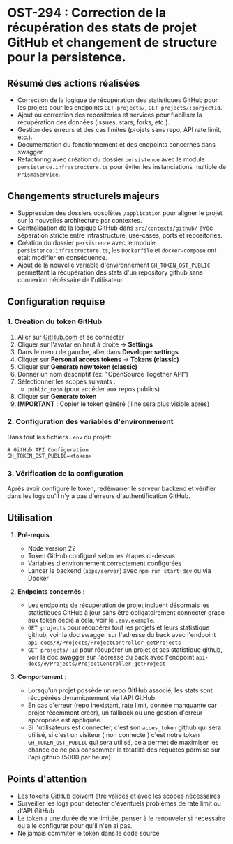 # OST-294 : Correction de la récupération des stats de projet GitHub et changement de structure pour la persistence.

## Résumé des actions réalisées

- Correction de la logique de récupération des statistiques GitHub pour les projets pour les endpoints `GET projects/`, `GET projects/:porjectId`.
- Ajout ou correction des repositories et services pour fiabiliser la récupération des données (issues, stars, forks, etc.).
- Gestion des erreurs et des cas limites (projets sans repo, API rate limit, etc.).
- Documentation du fonctionnement et des endpoints concernés dans swagger.
- Refactoring avec création du dossier `persistence` avec le module `persistence.infrastructure.ts` pour éviter les instanciations multiple de `PrismaService`.

## Changements structurels majeurs

- Suppression des dossiers obsolètes `/application` pour aligner le projet sur la nouvelles architecture par contextes.
- Centralisation de la logique GitHub dans `src/contexts/github/` avec séparation stricte entre infrastructure, use-cases, ports et repositories.
- Création du dossier `persistence` avec le module `persistence.infrastructure.ts`, les `Dockerfile` et `docker-compose` ont était modifier en conséquence. 
- Ajout de la nouvelle variable d'environnement `GH_TOKEN_OST_PUBLIC` permettant la récupération des stats d'un repository github sans connexion nécéssaire de l'utilisateur.

## Configuration requise

### 1. Création du token GitHub

1. Aller sur [GitHub.com](https://github.com) et se connecter
2. Cliquer sur l'avatar en haut à droite → **Settings**
3. Dans le menu de gauche, aller dans **Developer settings**
4. Cliquer sur **Personal access tokens** → **Tokens (classic)**
5. Cliquer sur **Generate new token (classic)**
6. Donner un nom descriptif (ex: "OpenSource Together API")
7. Sélectionner les scopes suivants :
   - `public_repo` (pour accéder aux repos publics)
8. Cliquer sur **Generate token**
9. **IMPORTANT** : Copier le token généré (il ne sera plus visible après)

### 2. Configuration des variables d'environnement

Dans tout les fichiers `.env` du projet:

```env
# GitHub API Configuration
GH_TOKEN_OST_PUBLIC=<token>
```

### 3. Vérification de la configuration

Après avoir configuré le token, redémarrer le serveur backend et vérifier dans les logs qu'il n'y a pas d'erreurs d'authentification GitHub.

## Utilisation

1. **Pré-requis** :  
   - Node version 22
   - Token GitHub configuré selon les étapes ci-dessus
   - Variables d'environnement correctement configurées
   - Lancer le backend (`apps/server`) avec `npm run start:dev` ou via Docker

2. **Endpoints concernés** :  
   - Les endpoints de récupération de projet incluent désormais les statistiques GitHub à jour sans être obligatoirement connecter grace aux token dédié a cela, voir le `.env.example`.
   - `GET projects` pour récupérer tout les projets et leurs statistique github, voir la doc swagger sur l'adresse du back avec l'endpoint `api-docs/#/Projects/ProjectController_getProjects`
   - `GET projects/:id` pour récupérer un projet et ses statistique github, voir la doc swagger sur l'adresse du back avec l'endpoint `api-docs/#/Projects/ProjectController_getProject`

3. **Comportement** :  
   - Lorsqu'un projet possède un repo GitHub associé, les stats sont récupérées dynamiquement via l'API GitHub
   - En cas d'erreur (repo inexistant, rate limit, donnée manquante car projet récemment créer), un fallback ou une gestion d'erreur appropriée est appliquée.
   - Si l'utilisateurs est connecter, c'est son `acces_token` github qui sera utilisé, si c'est un visiteur ( non connecté ) c'est notre token `GH_TOKEN_OST_PUBLIC` qui sera utilisé, cela permet de maximiser les chance de ne pas consommer la totatlité des requêtes permise sur l'api github (5000 par heure).

## Points d'attention

- Les tokens GitHub doivent être valides et avec les scopes nécessaires
- Surveiller les logs pour détecter d'éventuels problèmes de rate limit ou d'API GitHub
- Le token a une durée de vie limitée, penser à le renouveler si nécessaire ou a le configurer pour qu'il n'en ai pas.
- Ne jamais commiter le token dans le code source
